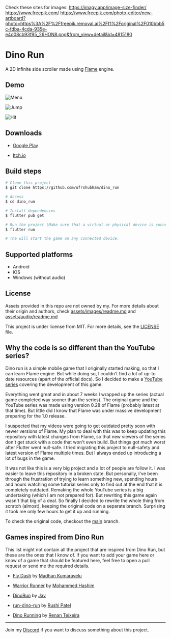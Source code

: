 Check these sites for images:
https://imagy.app/image-size-finder/
https://www.freepik.com/
https://www.freepik.com/photo-editor/new-artboard?photo=https%3A%2F%2Ffreepik.removal.ai%2Ff1%2Foriginal%2F010bbb5c-fdba-4cda-935e-e4d08cb93f95_26HON8.png&from_view=detail&id=4815180

# Dino Run

A 2D infinite side scroller made using [Flame](https://flame-engine.org/) engine.

## Demo

![Menu](branding/menu.gif)

![Jump](branding/jump.gif)

![Hit](branding/hit.gif)

## Downloads

- [Google Play](https://play.google.com/store/apps/details?id=com.nobs.dino_run)

- [Itch.io](https://ufrshubham.itch.io/dino-run)

## Build steps

```bash
# Clone this project
$ git clone https://github.com/ufrshubham/dino_run

# Access
$ cd dino_run

# Install dependencies
$ flutter pub get

# Run the project (Make sure that a virtual or physical device is connected first)
$ flutter run

# The will start the game on any connected device.
```

## Supported platforms

- Android
- iOS
- Windows (without audio)

## License

Assets provided in this repo are not owned by my. For more details about their origin and authors, check [assets/images/readme.md](assets/images/readme.md) and [assets/audio/readme.md](assets/audio/readme.md)

This project is under license from MIT. For more details, see the [LICENSE](LICENSE) file.

## Why the code is so different than the YouTube series?

Dino run is a simple mobile game that I originally started making, so that I can learn Flame engine. But while doing so, I couldn't find a lot of up-to date resources (apart of the official docs). So I decided to make a [YouTube series](https://www.youtube.com/playlist?list=PLiZZKL9HLmWOmQgYxWHuOHOWsUUlhCCOY) covering the development of this game.

Everything went great and in about 7 weeks I wrapped up the series (actual game completed way sooner than the series). The original game and the YouTube series was made using version 0.28 of Flame (probably latest at that time). But little did I know that Flame was under massive development preparing for the 1.0 release.

I suspected that my videos were going to get outdated pretty soon with newer versions of Flame. My plan to deal with this was to keep updating this repository with latest changes from Flame, so that new viewers of the series don't get stuck with a code that won't even build. But things got much worst after Flutter went null-safe. I tried migrating this project to null-safety and latest version of Flame multiple times. But I always ended up introducing a lot of bugs in the game.

It was not like this is a very big project and a lot of people are follow it. I was easier to leave this repository in a broken state. But personally, I've been through the frustration of trying to learn something new, spending hours and hours watching some tutorial series only to find out at the end that it is completely outdated. Remaking the whole YouTube series is a big undertaking (which I am not prepared for). But rewriting this game again wasn't that big of a deal. So finally I decided to rewrite the whole thing from scratch (almost), keeping the original code on a separate branch. Surprising it took me only few hours to get it up and running.

To check the original code, checkout the [main](https://github.com/ufrshubham/dino_run/tree/main) branch.

## Games inspired from Dino Run

This list might not contain all the project that are inspired from Dino Run, but these are the ones that I know of. If you want to add your game here or know of a game that should be featured here, feel free to open a pull request or send me the required details.

- [Fly Dash](https://play.google.com/store/apps/details?id=io.madhank93.dashy_bird&hl=en_IN) by [Madhan Kumaravelu](https://github.com/madhank93)

- [Warrior Runner](https://play.google.com/store/apps/details?id=hashim4498.games.warrior_runner&hl=en_IN) by [Mohammed Hashim](https://github.com/mohammedhashim44)

- [DinoRun](https://github.com/DetainedDeveloper/DinoRun) by [Jay](https://github.com/DetainedDeveloper)

- [run-dino-run](https://github.com/NextFaze/run-dino-run) by [Rushi Patel](https://github.com/whimzyLive)

- [Dino Running](https://play.google.com/store/apps/details?id=rteixeira.apps.dino_run) by [Renan Teixeira](https://github.com/renant)

___

Join my [Discord](https://discord.gg/xHu3aUQGsJ) if you want to discuss something about this project.
